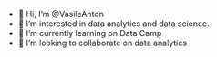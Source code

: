 - 👋 Hi, I’m @VasileAnton
- 👀 I’m interested in data analytics and data science.
- 🌱 I’m currently learning on Data Camp
- 💞️ I’m looking to collaborate on data analytics


<!---
VasileAnton/VasileAnton is a ✨ special ✨ repository because its `README.md` (this file) appears on your GitHub profile.
You can click the Preview link to take a look at your changes.
--->
